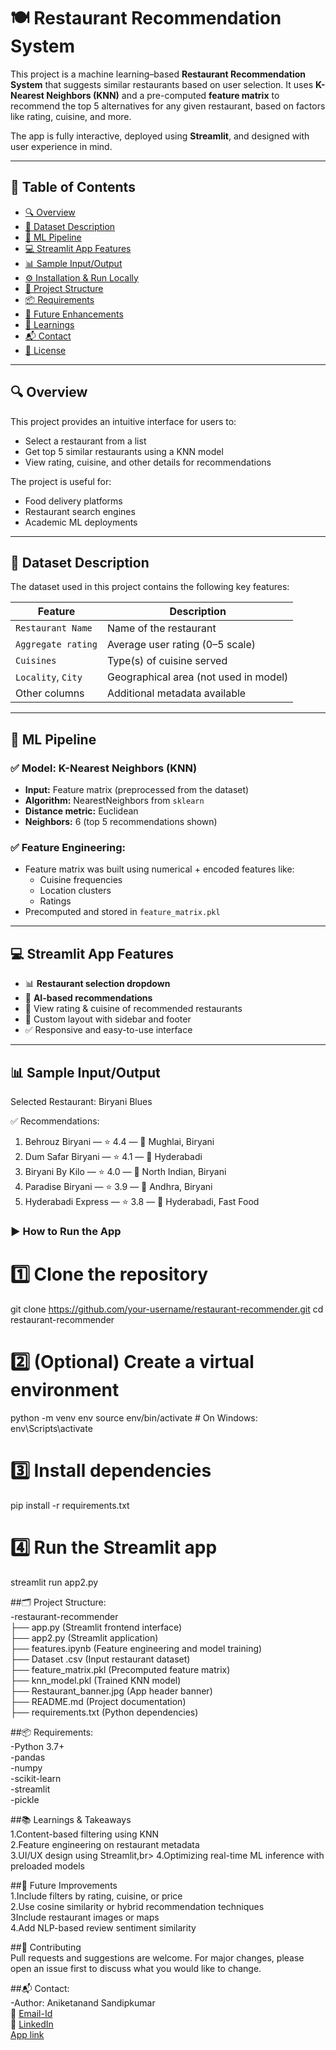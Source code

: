 # 🍽️ Restaurant Recommendation System

This project is a machine learning–based **Restaurant Recommendation System** that suggests similar restaurants based on user selection. It uses **K-Nearest Neighbors (KNN)** and a pre-computed **feature matrix** to recommend the top 5 alternatives for any given restaurant, based on factors like rating, cuisine, and more.

The app is fully interactive, deployed using **Streamlit**, and designed with user experience in mind.

---

## 📌 Table of Contents

- [🔍 Overview](#-overview)
- [📁 Dataset Description](#-dataset-description)
- [🧠 ML Pipeline](#-ml-pipeline)
- [💻 Streamlit App Features](#-streamlit-app-features)
- [📊 Sample Input/Output](#-sample-inputoutput)
- [⚙️ Installation & Run Locally](#️-installation--run-locally)
- [📁 Project Structure](#-project-structure)
- [📦 Requirements](#-requirements)
- [🚀 Future Enhancements](#-future-enhancements)
- [🧠 Learnings](#-learnings)
- [📬 Contact](#-contact)
- [📝 License](#-license)

---

## 🔍 Overview

This project provides an intuitive interface for users to:
- Select a restaurant from a list
- Get top 5 similar restaurants using a KNN model
- View rating, cuisine, and other details for recommendations

The project is useful for:
- Food delivery platforms
- Restaurant search engines
- Academic ML deployments

---

## 📁 Dataset Description

The dataset used in this project contains the following key features:

| Feature               | Description                                   |
|-----------------------|-----------------------------------------------|
| `Restaurant Name`     | Name of the restaurant                        |
| `Aggregate rating`    | Average user rating (0–5 scale)               |
| `Cuisines`            | Type(s) of cuisine served                     |
| `Locality`, `City`    | Geographical area (not used in model)         |
| Other columns         | Additional metadata available                 |

---

## 🧠 ML Pipeline

### ✅ Model: K-Nearest Neighbors (KNN)

- **Input:** Feature matrix (preprocessed from the dataset)
- **Algorithm:** NearestNeighbors from `sklearn`
- **Distance metric:** Euclidean
- **Neighbors:** 6 (top 5 recommendations shown)

### ✅ Feature Engineering:
- Feature matrix was built using numerical + encoded features like:
  - Cuisine frequencies
  - Location clusters
  - Ratings
- Precomputed and stored in `feature_matrix.pkl`

---

## 💻 Streamlit App Features

- 📊 **Restaurant selection dropdown**
- 🤖 **AI-based recommendations**
- 📍 View rating & cuisine of recommended restaurants
- 💅 Custom layout with sidebar and footer
- ✅ Responsive and easy-to-use interface

---

## 📊 Sample Input/Output


Selected Restaurant: Biryani Blues

✅ Recommendations:
1. Behrouz Biryani — ⭐ 4.4 — 🍜 Mughlai, Biryani
2. Dum Safar Biryani — ⭐ 4.1 — 🍜 Hyderabadi
3. Biryani By Kilo — ⭐ 4.0 — 🍜 North Indian, Biryani
4. Paradise Biryani — ⭐ 3.9 — 🍜 Andhra, Biryani
5. Hyderabadi Express — ⭐ 3.8 — 🍜 Hyderabadi, Fast Food

### ▶️ How to Run the App

# 1️⃣ Clone the repository
git clone https://github.com/your-username/restaurant-recommender.git
cd restaurant-recommender

# 2️⃣ (Optional) Create a virtual environment
python -m venv env
source env/bin/activate    # On Windows: env\Scripts\activate

# 3️⃣ Install dependencies
pip install -r requirements.txt

# 4️⃣ Run the Streamlit app
streamlit run app2.py

##🗂️ Project Structure:
<br>
-restaurant-recommender
<br>
├── app.py                    (Streamlit frontend interface)<br>
├── app2.py                   (Streamlit application)<br>
├── features.ipynb            (Feature engineering and model training)<br>
├── Dataset .csv              (Input restaurant dataset)<br>
├── feature_matrix.pkl        (Precomputed feature matrix)<br>
├── knn_model.pkl             (Trained KNN model)<br>
├── Restaurant_banner.jpg     (App header banner)<br>
├── README.md                 (Project documentation)<br>
├── requirements.txt           (Python dependencies)<br>

##📦 Requirements:
<br>
-Python 3.7+ <br>
-pandas<br>
-numpy<br>
-scikit-learn<br>
-streamlit<br>
-pickle

##📚 Learnings & Takeaways<br>
1.Content-based filtering using KNN<br>
2.Feature engineering on restaurant metadata<br>
3.UI/UX design using Streamlit,br>
4.Optimizing real-time ML inference with preloaded models<br>

##🚀 Future Improvements<br>
1.Include filters by rating, cuisine, or price<br>
2.Use cosine similarity or hybrid recommendation techniques<br>
3Include restaurant images or maps<br>
4.Add NLP-based review sentiment similarity<br>

##🤝 Contributing<br>
Pull requests and suggestions are welcome. For major changes, please open an issue first to discuss what you would like to change.

##📬 Contact:<br>
-Author: Aniketanand Sandipkumar<br>
📧 [Email-Id](aniketanand2712@gmail.com)<br>
🔗 [LinkedIn](www.linkedin.com/in/aniketanand-sandipkumar-8475ab258)<br>
[App link](https://restraunt-recommendation-system-qpuqi3rhwpv8appr2tgxrd.streamlit.app)

